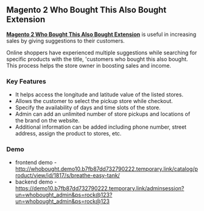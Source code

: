 <body>
	<main>
		<div class="content-wrapper">
			<div class="content-inner">
				<h2>Magento 2 Who Bought This Also Bought Extension</h2>
				<p><strong><a href="https://www.mageants.com/who-bought-this-also-bought-for-magento-2.html">Magento 2 Who Bought This Also Bought Extension</a></strong> is useful in increasing sales by giving suggestions to their customers.</p>
				<p>Online shoppers have experienced multiple suggestions while searching for specific products with the title, 'customers who bought this also bought. This process helps the store owner in boosting sales and income.</p>
				<div class="features-wrapper">
					<h3>Key Features</h3>
					<ul>
						<li>It helps access the longitude and latitude value of the listed stores.</li>
						<li>Allows the customer to select the pickup store while checkout.</li>
						<li>Specify the availability of days and time slots of the store.</li>
						<li>Admin can add an unlimited number of store pickups and locations of the brand on the website.</li>
						<li>Additional information can be added including phone number, street address, assign the product to stores, etc.</li>
					</ul>
				</div>
				<div class="more-features">
					<h3>Demo</h3>
					<ul>
						<li>frontend demo - <a href="http://whobought.demo10.b7fb87dd732790222.temporary.link/catalog/product/view/id/1817/s/breathe-easy-tank/">http://whobought.demo10.b7fb87dd732790222.temporary.link/catalog/product/view/id/1817/s/breathe-easy-tank/</a></li>
						<li>backend demo - <a href="https://demo10.b7fb87dd732790222.temporary.link/adminsession?un=whobought_admin&ps=rock@123?un=whobought_admin&ps=rock@123">https://demo10.b7fb87dd732790222.temporary.link/adminsession?un=whobought_admin&ps=rock@123?un=whobought_admin&ps=rock@123</a></li>
					</ul>
				</div>
			</div>
		</div>
	</main>
</body>
